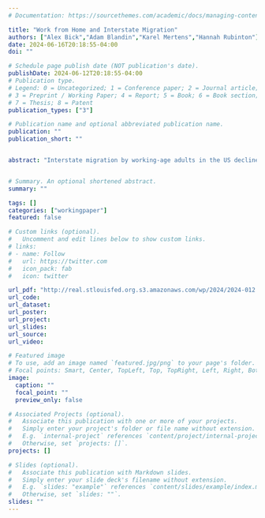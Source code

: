 ```yaml
---
# Documentation: https://sourcethemes.com/academic/docs/managing-content/

title: "Work from Home and Interstate Migration"
authors: ["Alex Bick","Adam Blandin","Karel Mertens","Hannah Rubinton"]
date: 2024-06-16T20:18:55-04:00
doi: ""

# Schedule page publish date (NOT publication's date).
publishDate: 2024-06-12T20:18:55-04:00
# Publication type.
# Legend: 0 = Uncategorized; 1 = Conference paper; 2 = Journal article;
# 3 = Preprint / Working Paper; 4 = Report; 5 = Book; 6 = Book section;
# 7 = Thesis; 8 = Patent
publication_types: ["3"]

# Publication name and optional abbreviated publication name.
publication: ""
publication_short: ""


abstract: "Interstate migration by working-age adults in the US declined substantially during the Great Recession and remained subdued through 2019. We document that interstate migration rose sharply following the 2020 Covid-19 outbreak, nearly recovering to pre-Great recession levels, and provide evidence that this reversal was primarily driven by the rise in work from home (WFH). Before the pandemic, interstate migration by WFH workers was consistently 50 percent higher than for commuters. Since the Covid-19 outbreak, this migration gap persisted while the WFH share tripled. Using quasi-panel data and plausibly exogenous changes in employer WFH policies, we address concerns about omitted variables or reverse causality and conclude that access to WFH induces greater interstate migration. An aggregate accounting exercise suggests that over half of the rise in interstate migration since 2019 can be accounted for by the rise in the WFH share.  Moreover, both actual WFH and pre-pandemic WFH potential, based on occupation shares, can account for a sizable share of cross-state variation in migration."


# Summary. An optional shortened abstract.
summary: ""

tags: []
categories: ["workingpaper"]
featured: false

# Custom links (optional).
#   Uncomment and edit lines below to show custom links.
# links:
# - name: Follow
#   url: https://twitter.com
#   icon_pack: fab
#   icon: twitter

url_pdf: "http://real.stlouisfed.org.s3.amazonaws.com/wp/2024/2024-012.pdf"
url_code:
url_dataset:
url_poster:
url_project:
url_slides:
url_source:
url_video:

# Featured image
# To use, add an image named `featured.jpg/png` to your page's folder. 
# Focal points: Smart, Center, TopLeft, Top, TopRight, Left, Right, BottomLeft, Bottom, BottomRight.
image:
  caption: ""
  focal_point: ""
  preview_only: false

# Associated Projects (optional).
#   Associate this publication with one or more of your projects.
#   Simply enter your project's folder or file name without extension.
#   E.g. `internal-project` references `content/project/internal-project/index.md`.
#   Otherwise, set `projects: []`.
projects: []

# Slides (optional).
#   Associate this publication with Markdown slides.
#   Simply enter your slide deck's filename without extension.
#   E.g. `slides: "example"` references `content/slides/example/index.md`.
#   Otherwise, set `slides: ""`.
slides: ""
---
```

